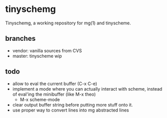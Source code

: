 tinyschemg
===========

Tinyschemg, a working repository for mg(1) and tinyscheme.

branches
--------

- vendor: vanilla sources from CVS
- master: tinyscheme wip

todo
----

- allow to eval the current buffer (C-x C-e)
- implement a mode where you can actually interact with scheme,
  instead of eval'ing the minibuffer (like M-x theo)
  - M-x scheme-mode
- clear output buffer string before putting more stuff onto it.
- use proper way to convert lines into mg abstracted lines
